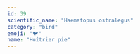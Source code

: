 ```yaml
---
id: 39
scientific_name: "Haematopus ostralegus"
category: "bird"
emoji: "🐦"
name: "Huîtrier pie"
---
```

